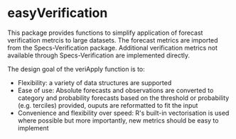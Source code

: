 easyVerification
===========

This package provides functions to simplify application of forecast verification metrcis to large datasets. The forecast metrics are imported from the Specs-Verification package. Additional verification metrics not available through Specs-Verification are implemented directly.

The design goal of the veriApply function is to:
- Flexibility: a variety of data structures are supported
- Ease of use: Absolute forecasts and observations are converted to category and probability forecasts based on the threshold or probability (e.g. terciles) provided, ouputs are reformatted to fit the input
- Convenience and flexibility over speed: R's built-in vectorisation is used where possible but more importantly, new metrics should be easy to implement
